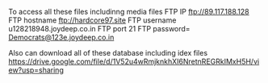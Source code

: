To access all these files includinng media files 
FTP IP	ftp://89.117.188.128 
FTP hostname	ftp://hardcore97.site 
FTP username	u128218948.joydeep.co.in
FTP port	21
FTP password=  Democrats@123e.joydeep.co.in

Also can download all of these database including idex files
https://drive.google.com/file/d/1V52u4wRmjknkhXI6NretnREGRkIMxH5H/view?usp=sharing

